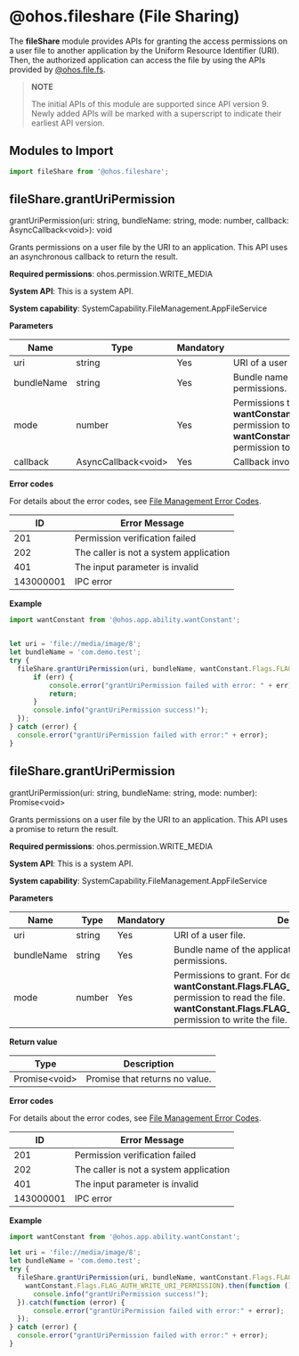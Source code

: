 # @ohos.fileshare (File Sharing)

The **fileShare** module provides APIs for granting the access permissions on a user file to another application by the Uniform Resource Identifier (URI). Then, the authorized application can access the file by using the APIs provided by [@ohos.file.fs](js-apis-file-fs.md).

> **NOTE**
>
> The initial APIs of this module are supported since API version 9. Newly added APIs will be marked with a superscript to indicate their earliest API version.

## Modules to Import

```js
import fileShare from '@ohos.fileshare';
```

## fileShare.grantUriPermission

grantUriPermission(uri: string, bundleName: string, mode: number, callback: AsyncCallback&lt;void&gt;): void

Grants permissions on a user file by the URI to an application. This API uses an asynchronous callback to return the result.

**Required permissions**: ohos.permission.WRITE_MEDIA 

**System API**: This is a system API. 

**System capability**: SystemCapability.FileManagement.AppFileService

**Parameters**

| Name| Type  | Mandatory| Description                      |
| ------ | ------ | ---- | -------------------------- |
| uri   | string | Yes  | URI of a user file.|
| bundleName   | string | Yes  | Bundle name of the application to be grated with the permissions.|
| mode   | number | Yes  | Permissions to grant. For details, see [wantConstant.Flags](js-apis-app-ability-wantConstant.md#wantconstantflags).<br>**wantConstant.Flags.FLAG_AUTH_READ_URI_PERMISSION**: permission to read the file. <br>**wantConstant.Flags.FLAG_AUTH_WRITE_URI_PERMISSION**: permission to write the file.|
| callback | AsyncCallback&lt;void&gt;  | Yes   | Callback invoked to return the result.                            |

**Error codes**

For details about the error codes, see [File Management Error Codes](../errorcodes/errorcode-filemanagement.md).

| ID                    | Error Message       |
| ---------------------------- | ---------- |
| 201 | Permission verification failed |
| 202 | The caller is not a system application |
| 401 | The input parameter is invalid |
| 143000001 | IPC error |


**Example**

  ```js
import wantConstant from '@ohos.app.ability.wantConstant';


let uri = 'file://media/image/8';
let bundleName = 'com.demo.test';
try {
    fileShare.grantUriPermission(uri, bundleName, wantConstant.Flags.FLAG_AUTH_READ_URI_PERMISSION | wantConstant.Flags.FLAG_AUTH_WRITE_URI_PERMISSION, (err) => {
        if (err) {
            console.error("grantUriPermission failed with error: " + err);
            return;
        }
        console.info("grantUriPermission success!");
    });
} catch (error) {
    console.error("grantUriPermission failed with error:" + error);
}
  ```


## fileShare.grantUriPermission

grantUriPermission(uri: string, bundleName: string, mode: number): Promise&lt;void&gt;

Grants permissions on a user file by the URI to an application. This API uses a promise to return the result.

**Required permissions**: ohos.permission.WRITE_MEDIA 

**System API**: This is a system API. 

**System capability**: SystemCapability.FileManagement.AppFileService 

**Parameters**

| Name| Type  | Mandatory| Description                      |
| ------ | ------ | ---- | -------------------------- |
| uri   | string | Yes  | URI of a user file.|
| bundleName   | string | Yes  | Bundle name of the application to be grated with the permissions.|
| mode   | number | Yes  | Permissions to grant. For details, see [wantConstant.Flags](js-apis-app-ability-wantConstant.md#wantconstantflags).<br>**wantConstant.Flags.FLAG_AUTH_READ_URI_PERMISSION**: permission to read the file. <br>**wantConstant.Flags.FLAG_AUTH_WRITE_URI_PERMISSION**: permission to write the file.|

**Return value**

| Type                          | Description        |
| ---------------------------- | ---------- |
| Promise&lt;void&gt; | Promise that returns no value.|


**Error codes**

For details about the error codes, see [File Management Error Codes](../errorcodes/errorcode-filemanagement.md).

| ID                    | Error Message       |
| ---------------------------- | ---------- |
| 201 | Permission verification failed |
| 202 | The caller is not a system application |
| 401 | The input parameter is invalid |
| 143000001 | IPC error |


**Example**

  ```js
import wantConstant from '@ohos.app.ability.wantConstant';

let uri = 'file://media/image/8';
let bundleName = 'com.demo.test';
try {
    fileShare.grantUriPermission(uri, bundleName, wantConstant.Flags.FLAG_AUTH_READ_URI_PERMISSION |
      wantConstant.Flags.FLAG_AUTH_WRITE_URI_PERMISSION).then(function () {
        console.info("grantUriPermission success!");
    }).catch(function (error) {
        console.error("grantUriPermission failed with error:" + error);
    });
} catch (error) {
    console.error("grantUriPermission failed with error:" + error);
}
  ```
